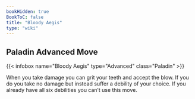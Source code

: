 ```yaml
---
bookHidden: true
BookToC: false
title: "Bloody Aegis"
type: "wiki"
---
```

## Paladin Advanced Move
{{< infobox name="Bloody Aegis" type="Advanced" class="Paladin" >}}

When you take damage you can grit your teeth and accept the blow. If you do you take no damage but instead suffer a debility of your choice. If you already have all six debilities you can’t use this move.